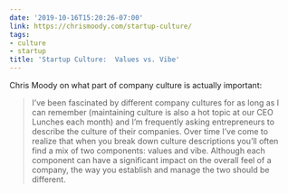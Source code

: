 ```yaml
---
date: '2019-10-16T15:20:26-07:00'
link: https://chrismoody.com/startup-culture/
tags:
- culture
- startup
title: 'Startup Culture:  Values vs. Vibe'
---
```


Chris Moody on what part of company culture is actually important:

>I’ve been fascinated by different company cultures for as long as I can remember (maintaining culture is also a hot topic at our CEO Lunches each month) and I’m frequently asking entrepreneurs to describe the culture of their companies. Over time I’ve come to realize that when you break down culture descriptions you’ll often find a mix of two components: values and vibe. Although each component can have a significant impact on the overall feel of a company, the way you establish and manage the two should be different.
